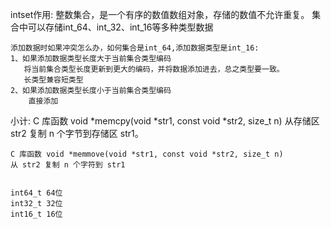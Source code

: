 
intset作用:
    整数集合，是一个有序的数值数组对象，存储的数值不允许重复。
    集合中可以存储int_64、int_32、int_16等多种类型数据
    
    添加数据时如果冲突怎么办，如何集合是int_64,添加数据类型是int_16:
    1、如果添加数据类型长度大于当前集合类型编码
       将当前集合类型长度更新到更大的编码，并将数据添加进去，总之类型要一致。
       长类型兼容短类型
    2、如果添加数据类型长度小于当前集合类型编码
        直接添加

小计:
    C 库函数 void *memcpy(void *str1, const void *str2, size_t n) 
    从存储区 str2 复制 n 个字节到存储区 str1。
    
    C 库函数 void *memmove(void *str1, const void *str2, size_t n) 
    从 str2 复制 n 个字符到 str1
    
    
    int64_t 64位
    int32_t 32位
    int16_t 16位